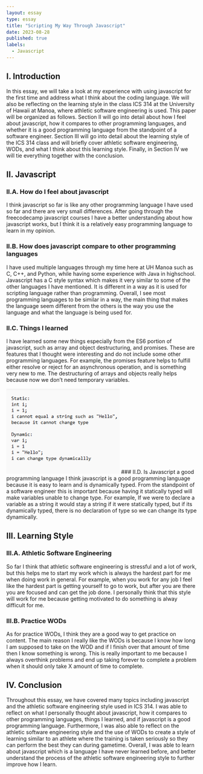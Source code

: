 ```yaml
---
layout: essay
type: essay
title: "Scripting My Way Through Javascript"
date: 2023-08-28
published: true
labels:
  - Javascript
---
```

## I. Introduction
In this essay, we will take a look at my experience with using javascript for the first time and address what I think about the coding language. We will also be reflecting on the learning style in the class ICS 314 at the University of Hawaii at Manoa, where athletic software engineering is used.
This paper will be organized as follows. Section II will go into detail about how I feel about javascript, how it compares to other programming languages, and whether it is a good programming language from the standpoint of a software engineer. Section III will go into detail about the learning style of the ICS 314 class and will briefly cover athletic software engineering, WODs, and what I think about this learning style. Finally, in Section IV we will tie everything together with the conclusion.  
	
## II. Javascript

### II.A. How do I feel about javascript 
I think javascript so far is like any other programming language I have used so far and there are very small differences. After going through the freecodecamp javascript courses I have a better understanding about how javascript works, but I think it is a relatively easy programming language to learn in my opinion. 

### II.B. How does javascript compare to other programming languages
I have used multiple languages through my time here at UH Manoa such as C, C++, and Python, while having some experience with Java in highschool. Javascript has a C style syntax which makes it very similar to some of the other languages I have mentioned. It is different in a way as it is used for scripting language rather than programming. Overall, I see most programming languages to be similar in a way, the main thing that makes the language seem different from the others is the way you use the language and what the language is being used for.  

### II.C. Things I learned 
I have learned some new things especially from the ES6 portion of javascript, such as array and object destructuring, and promises. These are features that I thought were interesting and do not include some other programming languages. For example, the promises feature helps to fulfill either resolve or reject for an asynchronous operation, and is something very new to me. The destructuring of arrays and objects really helps because now we don’t need temporary variables. 

<img width="300px" class="rounded float-start pe-4" src="../img/Static vs. Dynamic.png">
### II.D. Is Javascript a good programming language
I think javascript is a good programming language because it is easy to learn and is dynamically typed. From the standpoint of a software engineer this is important because having it statically typed will make variables unable to change type. For example, If we were to declare a variable as a string it would stay a string if it were statically typed, but if its dynamically typed, there is no declaration of type so we can change its type dynamically.

## III. Learning Style 

### III.A. Athletic Software Engineering
So far I think that athletic software engineering is stressful and a lot of work, but this helps me to start my work which is always the hardest part for me when doing work in general. For example, when you work for any job I feel like the hardest part is getting yourself to go to work, but after you are there you are focused and can get the job done. I personally think that this style will work for me because getting motivated to do something is alway difficult for me. 

### III.B. Practice WODs
As for practice WODs, I think they are a good way to get practice on content. The main reason I really like the WODs is because I know how long I am supposed to take on the WOD and if I finish over that amount of time then I know something is wrong. This is really important to me because I always overthink problems and end up taking forever to complete a problem when it should only take X amount of time to complete.

## IV. Conclusion
Throughout this essay, we have covered many topics including javascript and the athletic software engineering style used in ICS 314. I was able to reflect on what I personally thought about javascript, how it compares to other programming languages, things I learned, and if javascript is a good programming language.  Furthermore, I was also able to reflect on the athletic software engineering style and the use of WODs to create a style of learning similar to an athlete where the training is taken seriously so they can perform the best they can during gametime. Overall, I was able to learn about javascript which is a language I have never learned before, and better understand the process of the athletic software engineering style to further improve how I learn. 


